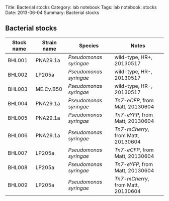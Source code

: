 Title: Bacterial stocks
Category: lab notebook
Tags: lab notebook: stocks
Date: 2013-06-04
Summary: Bacterial stocks

## Bacterial stocks ##

Stock name |Strain name  |Species                |Notes
-----------|-------------|-----------------------|----------------------------------
BHL001     |PNA29.1a     |_Pseudomonas syringae_ |wild-type, HR+, 20130517
BHL002     |LP205a       |_Pseudomonas syringae_ |wild-type, HR-, 20130517
BHL003     |ME.Cv.B50    |_Pseudomonas syringae_ |wild-type, HR-, 20130517
BHL004     |PNA29.1a     |_Pseudomonas syringae_ |_Tn7-eCFP_, from Matt, 20130604
BHL005     |PNA29.1a     |_Pseudomonas syringae_ |_Tn7-eYFP_, from Matt, 20130604
BHL006     |PNA29.1a     |_Pseudomonas syringae_ |_Tn7-mCherry_, from Matt, 20130604
BHL007     |LP205a       |_Pseudomonas syringae_ |_Tn7-eCFP_, from Matt, 20130604
BHL008     |LP205a       |_Pseudomonas syringae_ |_Tn7-eYFP_, from Matt, 20130604
BHL009     |LP205a       |_Pseudomonas syringae_ |_Tn7-mCherry_, from Matt, 20130604

